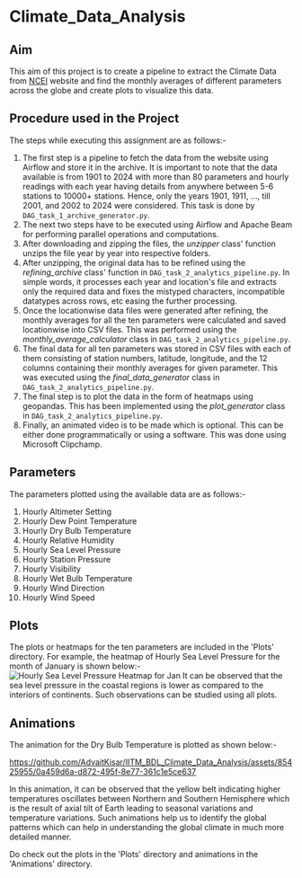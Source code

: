 # Climate_Data_Analysis

## Aim
This aim of this project is to create a pipeline to extract the Climate Data from [NCEI](https://www.ncei.noaa.gov/) website and find the monthly averages of different parameters across the globe and create plots to visualize this data.

## Procedure used in the Project
The steps while executing this assignment are as follows:-
1. The first step is a pipeline to fetch the data from the website using Airflow and store it in the archive. It is important to note that the data available is from 1901 to 2024 with more than 80 parameters and hourly readings with each year having details from anywhere between 5-6 stations to 10000+ stations. Hence, only the years 1901, 1911, ..., till 2001, and 2002 to 2024 were considered. This task is done by `DAG_task_1_archive_generator.py`.
2. The next two steps have to be executed using Airflow and Apache Beam for performing parallel operations and computations.
3. After downloading and zipping the files, the _unzipper_ class' function unzips the file year by year into respective folders.
4. After unzipping, the original data has to be refined using the _refining_archive_ class' function in `DAG_task_2_analytics_pipeline.py`. In simple words, it processes each year and location's file and extracts only the required data and fixes the mistyped characters, incompatible datatypes across rows, etc easing the further processing.
5. Once the locationwise data files were generated after refining, the monthly averages for all the ten parameters were calculated and saved locationwise into CSV files. This was performed using the _monthly_average_calculator_ class in `DAG_task_2_analytics_pipeline.py`.
6. The final data for all ten parameters was stored in CSV files with each of them consisting of station numbers, latitude, longitude, and the 12 columns containing their monthly averages for given parameter. This was executed using the _final_data_generator_ class in `DAG_task_2_analytics_pipeline.py`.
7. The final step is to plot the data in the form of heatmaps using geopandas. This has been implemented using the _plot_generator_ class in `DAG_task_2_analytics_pipeline.py`.
8. Finally, an animated video is to be made which is optional. This can be either done programmatically or using a software. This was done using Microsoft Clipchamp.

## Parameters
The parameters plotted using the available data are as follows:-
1. Hourly Altimeter Setting
2. Hourly Dew Point Temperature
3. Hourly Dry Bulb Temperature
4. Hourly Relative Humidity
5. Hourly Sea Level Pressure
6. Hourly Station Pressure
7. Hourly Visibility
8. Hourly Wet Bulb Temperature
9. Hourly Wind Direction
10. Hourly Wind Speed

## Plots
The plots or heatmaps for the ten parameters are included in the 'Plots' directory. For example, the heatmap of Hourly Sea Level Pressure for the month of January is shown below:-
![Hourly Sea Level Pressure Heatmap for Jan](https://github.com/AdvaitKisar/IITM_BDL_Climate_Data_Analysis/assets/85425955/1a924297-abf7-445f-bb4c-dcce1fa75fd6)
It can be observed that the sea level pressure in the coastal regions is lower as compared to the interiors of continents. Such observations can be studied using all plots.

## Animations
The animation for the Dry Bulb Temperature is plotted as shown below:-


https://github.com/AdvaitKisar/IITM_BDL_Climate_Data_Analysis/assets/85425955/0a459d6a-d872-495f-8e77-361c1e5ce637



In this animation, it can be observed that the yellow belt indicating higher temperatures oscillates between Northern and Southern Hemisphere which is the result of axial tilt of Earth leading to seasonal variations and temperature variations. Such animations help us to identify the global patterns which can help in understanding the global climate in much more detailed manner.

Do check out the plots in the 'Plots' directory and animations in the 'Animations' directory.
